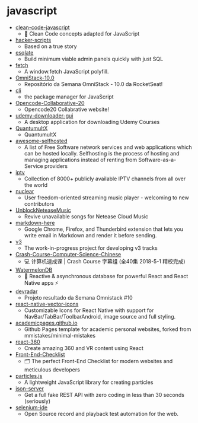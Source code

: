 # javascript
- [clean-code-javascript](https://github.com/ryanmcdermott/clean-code-javascript)
  - 🛁 Clean Code concepts adapted for JavaScript
- [hacker-scripts](https://github.com/NARKOZ/hacker-scripts)
  - Based on a true story
- [esqlate](https://github.com/forbesmyester/esqlate)
  - Build minimum viable admin panels quickly with just SQL
- [fetch](https://github.com/github/fetch)
  - A window.fetch JavaScript polyfill.
- [OmniStack-10.0](https://github.com/fl4m3x/OmniStack-10.0)
  - Repositório da Semana OmniStack - 10.0 da RocketSeat!
- [cli](https://github.com/npm/cli)
  - the package manager for JavaScript
- [Opencode-Collaborative-20](https://github.com/opencodeiiita/Opencode-Collaborative-20)
  - Opencode20 Collabrative website!
- [udemy-downloader-gui](https://github.com/FaisalUmair/udemy-downloader-gui)
  - A desktop application for downloading Udemy Courses
- [QuantumultX](https://github.com/nzw9314/QuantumultX)
  - QuantumultX
- [awesome-selfhosted](https://github.com/awesome-selfhosted/awesome-selfhosted)
  - A list of Free Software network services and web applications which can be hosted locally. Selfhosting is the process of hosting and managing applications instead of renting from Software-as-a-Service providers
- [iptv](https://github.com/iptv-org/iptv)
  - Collection of 8000+ publicly available IPTV channels from all over the world
- [nuclear](https://github.com/nukeop/nuclear)
  - User freedom-oriented streaming music player - welcoming to new contributors
- [UnblockNeteaseMusic](https://github.com/nondanee/UnblockNeteaseMusic)
  - Revive unavailable songs for Netease Cloud Music
- [markdown-here](https://github.com/adam-p/markdown-here)
  - Google Chrome, Firefox, and Thunderbird extension that lets you write email in Markdown and render it before sending.
- [v3](https://github.com/exercism/v3)
  - The work-in-progress project for developing v3 tracks
- [Crash-Course-Computer-Science-Chinese](https://github.com/1c7/Crash-Course-Computer-Science-Chinese)
  - 💻 计算机速成课 | Crash Course 字幕组 (全40集 2018-5-1 精校完成)
- [WatermelonDB](https://github.com/Nozbe/WatermelonDB)
  - 🍉 Reactive & asynchronous database for powerful React and React Native apps ⚡️
- [devradar](https://github.com/filipedeschamps/devradar)
  - Projeto resultado da Semana Omnistack #10
- [react-native-vector-icons](https://github.com/oblador/react-native-vector-icons)
  - Customizable Icons for React Native with support for NavBar/TabBar/ToolbarAndroid, image source and full styling.
- [academicpages.github.io](https://github.com/academicpages/academicpages.github.io)
  - Github Pages template for academic personal websites, forked from mmistakes/minimal-mistakes
- [react-360](https://github.com/facebook/react-360)
  - Create amazing 360 and VR content using React
- [Front-End-Checklist](https://github.com/thedaviddias/Front-End-Checklist)
  - 🗂 The perfect Front-End Checklist for modern websites and meticulous developers
- [particles.js](https://github.com/VincentGarreau/particles.js)
  - A lightweight JavaScript library for creating particles
- [json-server](https://github.com/typicode/json-server)
  - Get a full fake REST API with zero coding in less than 30 seconds (seriously)
- [selenium-ide](https://github.com/SeleniumHQ/selenium-ide)
  - Open Source record and playback test automation for the web.
